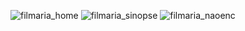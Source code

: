 ![filmaria_home](https://user-images.githubusercontent.com/47888455/92011922-242fba00-ed22-11ea-84de-931ab76dae15.png)
![filmaria_sinopse](https://user-images.githubusercontent.com/47888455/92012009-41648880-ed22-11ea-85de-d8ba681477a3.png)
![filmaria_naoenc](https://user-images.githubusercontent.com/47888455/92012013-4295b580-ed22-11ea-98f6-20a72f62065d.png)
